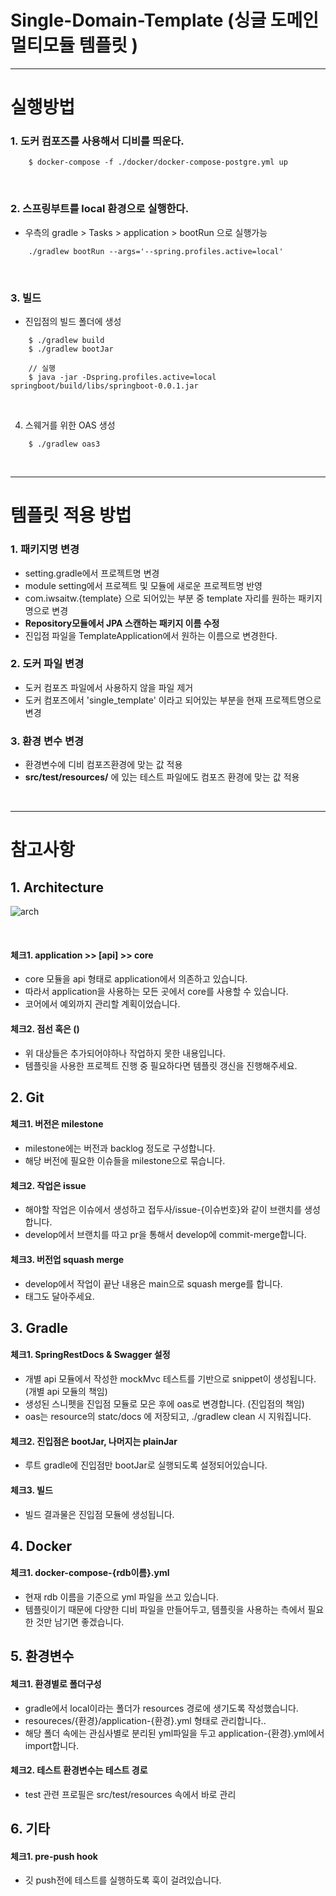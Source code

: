 # Single-Domain-Template (싱글 도메인 멀티모듈 템플릿 )

---

# 실행방법

### 1. 도커 컴포즈를 사용해서 디비를 띄운다.
```
    $ docker-compose -f ./docker/docker-compose-postgre.yml up
```

<br />

### 2. 스프링부트를 local 환경으로 실행한다. 
- 우측의 gradle > Tasks > application > bootRun 으로 실행가능
```
    ./gradlew bootRun --args='--spring.profiles.active=local'
```

<br />

### 3. 빌드
- 진입점의 빌드 폴더에 생성
```
    $ ./gradlew build
    $ ./gradlew bootJar
    
    // 실행
    $ java -jar -Dspring.profiles.active=local springboot/build/libs/springboot-0.0.1.jar
```

<br />

4. 스웨거를 위한 OAS 생성
```
    $ ./gradlew oas3
```
<br />

---

# 템플릿 적용 방법

### 1. 패키지명 변경
- setting.gradle에서 프로젝트명 변경
- module setting에서 프로젝트 및 모듈에 새로운 프로젝트명 반영
- com.iwsaitw.{template} 으로 되어있는 부분 중 template 자리를 원하는 패키지명으로 변경
- **Repository모듈에서 JPA 스캔하는 패키지 이름 수정**
- 진입점 파일을 TemplateApplication에서 원하는 이름으로 변경한다.

### 2. 도커 파일 변경
- 도커 컴포즈 파일에서 사용하지 않을 파일 제거
- 도커 컴포즈에서 'single_template' 이라고 되어있는 부분을 현재 프로젝트명으로 변경

### 3. 환경 변수 변경
- 환경변수에 디비 컴포즈환경에 맞는 값 적용
- **src/test/resources/** 에 있는 테스트 파일에도 컴포즈 환경에 맞는 값 적용


<br />

---


# 참고사항

## 1. Architecture
![arch](https://github.com/user-attachments/assets/b1e9cc3e-2f08-408e-91a9-c4d6aed644c5)


<br />

#### 체크1. application >> [api] >> core
   - core 모듈을 api 형태로 application에서 의존하고 있습니다.
   - 따라서 application을 사용하는 모든 곳에서 core를 사용할 수 있습니다.
   - 코어에서 예외까지 관리할 계획이었습니다.

#### 체크2. 점선 혹은 ()
- 위 대상들은 추가되어야하나 작업하지 못한 내용입니다.
- 템플릿을 사용한 프로젝트 진행 중 필요하다면 템플릿 갱신을 진행해주세요.


## 2. Git

#### 체크1. 버전은 milestone
- milestone에는 버전과 backlog 정도로 구성합니다.
- 해당 버전에 필요한 이슈들을 milestone으로 묶습니다.

#### 체크2. 작업은 issue
- 해야할 작업은 이슈에서 생성하고 접두사/issue-{이슈번호}와 같이 브랜치를 생성합니다.
- develop에서 브랜치를 따고 pr을 통해서 develop에 commit-merge합니다.

#### 체크3. 버전업 squash merge
- develop에서 작업이 끝난 내용은 main으로 squash merge를 합니다.
- 태그도 달아주세요.


## 3. Gradle

#### 체크1. SpringRestDocs & Swagger 설정
- 개별 api 모듈에서 작성한 mockMvc 테스트를 기반으로 snippet이 생성됩니다. (개별 api 모듈의 책임)
- 생성된 스니펫을 진입점 모듈로 모은 후에 oas로 변경합니다. (진입점의 책임)
- oas는 resource의 statc/docs 에 저장되고, ./gradlew clean 시 지워집니다.

#### 체크2. 진입점은 bootJar, 나머지는 plainJar
- 루트 gradle에 진입점만 bootJar로 실행되도록 설정되어있습니다.

#### 체크3. 빌드
- 빌드 결과물은 진입점 모듈에 생성됩니다.


 ## 4. Docker

#### 체크1. docker-compose-{rdb이름}.yml
- 현재 rdb 이름을 기준으로 yml 파일을 쓰고 있습니다.
- 템플릿이기 때문에 다양한 디비 파일을 만들어두고, 템플릿을 사용하는 측에서 필요한 것만 남기면 좋겠습니다.


## 5. 환경변수

#### 체크1. 환경별로 폴더구성
- gradle에서 local이라는 폴더가 resources 경로에 생기도록 작성했습니다.
- resoureces/{환경}/application-{환경}.yml 형태로 관리합니다..
- 해당 폴더 속에는 관심사별로 분리된 yml파일을 두고 application-{환경}.yml에서 import합니다.

#### 체크2. 테스트 환경변수는 테스트 경로
- test 관련 프로필은 src/test/resources 속에서 바로 관리

## 6. 기타

#### 체크1. pre-push hook
- 깃 push전에 테스트를 실행하도록 훅이 걸려있습니다.

